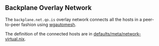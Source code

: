 ## Backplane Overlay Network

The `backplane.net.qo.is` overlay network connects all the hosts in a peer-to-peer fashion using [wgautomesh](https://git.deuxfleurs.fr/Deuxfleurs/wgautomesh).

The definition of the connected hosts are in [defaults/meta/network-virtual.nix](../meta/network-virtual.nix).
